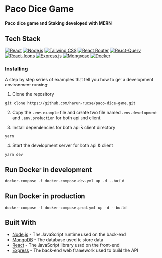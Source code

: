 # Paco Dice Game

#### Paco dice game and Staking developed with MERN

## Tech Stack

[![React](https://img.shields.io/badge/React-18.2.0-%2361DAFB)](https://reactjs.org/)
[![Node.js](https://img.shields.io/badge/Node.js-20.10.0-green)](https://nodejs.org/)
[![Tailwind CSS](https://img.shields.io/badge/Tailwind_CSS-3.3.3-38B2AC?logo=tailwind-css)](LINK_TO_TAILWIND_CSS)
[![React Router](https://img.shields.io/badge/React_Router-6.16.0-CA4245?logo=react-router)](LINK_TO_REACT_ROUTER)
[![React-Query](https://img.shields.io/badge/React_Query-4.35.3-FFD53E?logo=react-query)](LINK_TO_REACT_QUERY)
[![React-Icons](https://img.shields.io/badge/React_Icons-4.11.0-61DAFB?logo=react)](LINK_TO_REACT_ICONS)
[![Express.js](https://img.shields.io/badge/Express.js-4.18.1-000000?logo=express)](LINK_TO_EXPRESS)
[![Mongoose](https://img.shields.io/badge/Mongoose-7.6.3-47A248?logo=mongoose)](LINK_TO_MONGOOSE)
[![Docker](https://img.shields.io/badge/Docker-24.0.7-2496ED?logo=docker)](LINK_TO_DOCKER)

### Installing

A step by step series of examples that tell you how to get a development environment running:

1. Clone the repository

```
git clone https://github.com/harun-rucse/paco-dice-game.git
```

2. Copy the `.env.example` file and create two file named `.env.development` and `.env.production` for both api and client.

3. Install dependencies for both api & client directory

```
yarn
```

4. Start the development server for both api & client

```
yarn dev
```

## Run Docker in development

```
docker-compose -f docker-compose.dev.yml up -d --build
```

## Run Docker in production

```
docker-compose -f docker-compose.prod.yml up -d --build
```

## Built With

- [Node.js](https://nodejs.org/) - The JavaScript runtime used on the back-end
- [MongoDB](https://www.mongodb.com/) - The database used to store data
- [React](https://reactjs.org/) - The JavaScript library used on the front-end
- [Express](https://expressjs.com/) - The back-end web framework used to build the API
